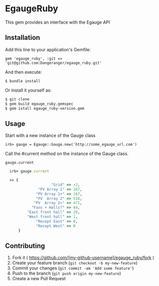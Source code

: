 # EgaugeRuby

This gem provides an interface with the Egauge API

## Installation

Add this line to your application's Gemfile:

  `gem 'egauge_ruby', :git => 'git@github.com:Dangeranger/egauge_ruby.git'`

And then execute:

  `$ bundle install`

Or install it yourself as:

```sh
$ git clone
$ gem build egauge_ruby.gemspec
$ gem istall egauge_ruby-version.gem
```

## Usage

Start with a new instance of the Gauge class

  `irb> gauge = Egauge::Gauge.new('http://some_egauge_url.com')`

Call the #current method on the instance of the Gauge class.

  `gauge.current`

  ```ruby
    irb> gauge.current

    >> {
                       "Grid" => -2,
                 "PV Array 1" => 167,
                "PV Array 1+" => 167,
                "PV  Array 2" => 518,
               "PV  Array 2+" => 471,
              "Fans + Halls?" => 44,
            "East front hall" => 28,
            "West front hall" => 1,
                "Recept East" => 0,
                "Recept West" => 0
        }
  ```

## Contributing

1. Fork it ( https://github.com/[my-github-username]/egauge_ruby/fork )
2. Create your feature branch (`git checkout -b my-new-feature`)
3. Commit your changes (`git commit -am 'Add some feature'`)
4. Push to the branch (`git push origin my-new-feature`)
5. Create a new Pull Request
